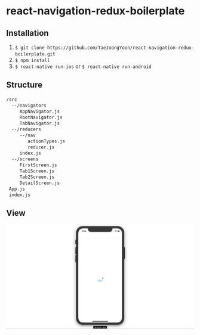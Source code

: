 # react-navigation-redux-boilerplate



## Installation

1. `$ git clone https://github.com/TaeJoongYoon/react-navigation-redux-boilerplate.git`
2. `$ npm install`
3. `$ react-native run-ios` or `$ react-native run-android`



## Structure

```
/src
  --/navigators
     AppNavigator.js
     RootNavigator.js
     TabNavigator.js
  --/reducers
     --/nav
        actionTypes.js
        reducer.js
     index.js
  --/screens
     FirstScreen.js
     Tab1Screen.js
     Tab2Screen.js
     DetailScreen.js
 App.js
 index.js
```



## View

![Sample](./README/sample.gif)
